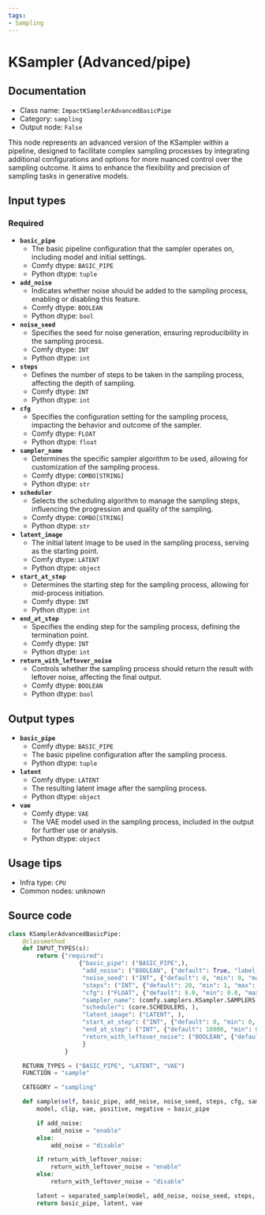 ```yaml
---
tags:
- Sampling
---
```


# KSampler (Advanced/pipe)
## Documentation
- Class name: `ImpactKSamplerAdvancedBasicPipe`
- Category: `sampling`
- Output node: `False`

This node represents an advanced version of the KSampler within a pipeline, designed to facilitate complex sampling processes by integrating additional configurations and options for more nuanced control over the sampling outcome. It aims to enhance the flexibility and precision of sampling tasks in generative models.
## Input types
### Required
- **`basic_pipe`**
    - The basic pipeline configuration that the sampler operates on, including model and initial settings.
    - Comfy dtype: `BASIC_PIPE`
    - Python dtype: `tuple`
- **`add_noise`**
    - Indicates whether noise should be added to the sampling process, enabling or disabling this feature.
    - Comfy dtype: `BOOLEAN`
    - Python dtype: `bool`
- **`noise_seed`**
    - Specifies the seed for noise generation, ensuring reproducibility in the sampling process.
    - Comfy dtype: `INT`
    - Python dtype: `int`
- **`steps`**
    - Defines the number of steps to be taken in the sampling process, affecting the depth of sampling.
    - Comfy dtype: `INT`
    - Python dtype: `int`
- **`cfg`**
    - Specifies the configuration setting for the sampling process, impacting the behavior and outcome of the sampler.
    - Comfy dtype: `FLOAT`
    - Python dtype: `float`
- **`sampler_name`**
    - Determines the specific sampler algorithm to be used, allowing for customization of the sampling process.
    - Comfy dtype: `COMBO[STRING]`
    - Python dtype: `str`
- **`scheduler`**
    - Selects the scheduling algorithm to manage the sampling steps, influencing the progression and quality of the sampling.
    - Comfy dtype: `COMBO[STRING]`
    - Python dtype: `str`
- **`latent_image`**
    - The initial latent image to be used in the sampling process, serving as the starting point.
    - Comfy dtype: `LATENT`
    - Python dtype: `object`
- **`start_at_step`**
    - Determines the starting step for the sampling process, allowing for mid-process initiation.
    - Comfy dtype: `INT`
    - Python dtype: `int`
- **`end_at_step`**
    - Specifies the ending step for the sampling process, defining the termination point.
    - Comfy dtype: `INT`
    - Python dtype: `int`
- **`return_with_leftover_noise`**
    - Controls whether the sampling process should return the result with leftover noise, affecting the final output.
    - Comfy dtype: `BOOLEAN`
    - Python dtype: `bool`
## Output types
- **`basic_pipe`**
    - Comfy dtype: `BASIC_PIPE`
    - The basic pipeline configuration after the sampling process.
    - Python dtype: `tuple`
- **`latent`**
    - Comfy dtype: `LATENT`
    - The resulting latent image after the sampling process.
    - Python dtype: `object`
- **`vae`**
    - Comfy dtype: `VAE`
    - The VAE model used in the sampling process, included in the output for further use or analysis.
    - Python dtype: `object`
## Usage tips
- Infra type: `CPU`
- Common nodes: unknown


## Source code
```python
class KSamplerAdvancedBasicPipe:
    @classmethod
    def INPUT_TYPES(s):
        return {"required":
                    {"basic_pipe": ("BASIC_PIPE",),
                     "add_noise": ("BOOLEAN", {"default": True, "label_on": "enable", "label_off": "disable"}),
                     "noise_seed": ("INT", {"default": 0, "min": 0, "max": 0xffffffffffffffff}),
                     "steps": ("INT", {"default": 20, "min": 1, "max": 10000}),
                     "cfg": ("FLOAT", {"default": 8.0, "min": 0.0, "max": 100.0}),
                     "sampler_name": (comfy.samplers.KSampler.SAMPLERS, ),
                     "scheduler": (core.SCHEDULERS, ),
                     "latent_image": ("LATENT", ),
                     "start_at_step": ("INT", {"default": 0, "min": 0, "max": 10000}),
                     "end_at_step": ("INT", {"default": 10000, "min": 0, "max": 10000}),
                     "return_with_leftover_noise": ("BOOLEAN", {"default": False, "label_on": "enable", "label_off": "disable"}),
                     }
                }

    RETURN_TYPES = ("BASIC_PIPE", "LATENT", "VAE")
    FUNCTION = "sample"

    CATEGORY = "sampling"

    def sample(self, basic_pipe, add_noise, noise_seed, steps, cfg, sampler_name, scheduler, latent_image, start_at_step, end_at_step, return_with_leftover_noise, denoise=1.0):
        model, clip, vae, positive, negative = basic_pipe

        if add_noise:
            add_noise = "enable"
        else:
            add_noise = "disable"

        if return_with_leftover_noise:
            return_with_leftover_noise = "enable"
        else:
            return_with_leftover_noise = "disable"

        latent = separated_sample(model, add_noise, noise_seed, steps, cfg, sampler_name, scheduler, positive, negative, latent_image, start_at_step, end_at_step, return_with_leftover_noise)
        return basic_pipe, latent, vae

```
